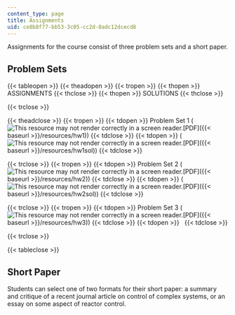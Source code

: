 ```yaml
---
content_type: page
title: Assignments
uid: ce8b8f77-bb53-3c05-cc2d-0adc12dcecd8
---
```


Assignments for the course consist of three problem sets and a short paper.

Problem Sets
------------

{{< tableopen >}}
{{< theadopen >}}
{{< tropen >}}
{{< thopen >}}
ASSIGNMENTS
{{< thclose >}}
{{< thopen >}}
SOLUTIONS
{{< thclose >}}

{{< trclose >}}

{{< theadclose >}}
{{< tropen >}}
{{< tdopen >}}
Problem Set 1 (![This resource may not render correctly in a screen reader.](/images/inacessible.gif)[PDF]({{< baseurl >}}/resources/hw1))
{{< tdclose >}}
{{< tdopen >}}
(![This resource may not render correctly in a screen reader.](/images/inacessible.gif)[PDF]({{< baseurl >}}/resources/hw1sol))
{{< tdclose >}}

{{< trclose >}}
{{< tropen >}}
{{< tdopen >}}
Problem Set 2 (![This resource may not render correctly in a screen reader.](/images/inacessible.gif)[PDF]({{< baseurl >}}/resources/hw2))
{{< tdclose >}}
{{< tdopen >}}
(![This resource may not render correctly in a screen reader.](/images/inacessible.gif)[PDF]({{< baseurl >}}/resources/hw2sol))
{{< tdclose >}}

{{< trclose >}}
{{< tropen >}}
{{< tdopen >}}
Problem Set 3 (![This resource may not render correctly in a screen reader.](/images/inacessible.gif)[PDF]({{< baseurl >}}/resources/hw3))
{{< tdclose >}}
{{< tdopen >}}
 
{{< tdclose >}}

{{< trclose >}}

{{< tableclose >}}

Short Paper
-----------

Students can select one of two formats for their short paper: a summary and critique of a recent journal article on control of complex systems, or an essay on some aspect of reactor control.